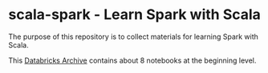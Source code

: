 # scala-spark - Learn Spark with Scala

The purpose of this repository is to collect materials for learning Spark with Scala. 

This [Databricks Archive](databricks/Scala-Spark.dbc) contains about 8 notebooks at the beginning level. 
